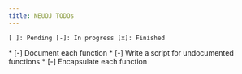 ```yaml
---
title: NEUOJ TODOs
---
```

```
[ ]: Pending [-]: In progress [x]: Finished
```

<div class="divider"></div>
* [-] Document each function
 * [-] Write a script for undocumented functions
* [-] Encapsulate each function
